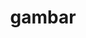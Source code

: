 ---
date:  ""
draft: false
title: "gambar"
short: "gambar"
thumb:
    image: "cover.jpg"
    anima: ""
    video: ""
layout: ""
weight: 5
lister: 1
format:
    media: "article"
    model: ""
    datum:
        data: ""
require:
    - prop: ""
      name: ""
      icon: ""
      desc: ""
metadata:
    index: false
    thumb: "cover.jpg"
    group: []
    author: ["Al Muhdil Karim"]
description: "Tag img HTML memungkinkan penyisipan gambar untuk memperjelas dan memperindah konten web."
---